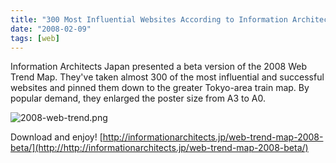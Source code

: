 ```yaml
---
title: "300 Most Influential Websites According to Information Architects Japan"
date: "2008-02-09"
tags: [web]
---
```


Information Architects Japan presented a beta version of the 2008 Web Trend Map. They've taken almost 300 of the most influential and successful websites and pinned them down to the greater Tokyo-area train map. By popular demand, they enlarged the poster size from A3 to A0.

![2008-web-trend.png](http://kewnode.files.wordpress.com/2008/02/2008-web-trend.png)

Download and enjoy! [http://informationarchitects.jp/web-trend-map-2008-beta/](http://http://informationarchitects.jp/web-trend-map-2008-beta/)
